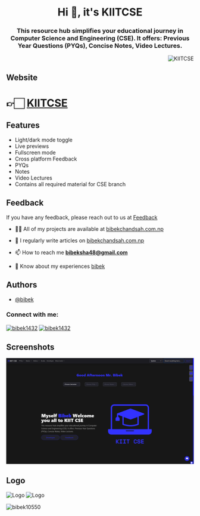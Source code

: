 <h1 align="center">Hi 👋, it's KIITCSE</h1>
<h3 align="center">This resource hub simplifies your educational journey in Computer Science and Engineering (CSE). It offers: Previous Year Questions (PYQs), Concise Notes, Video Lectures.</h3>

<!-- Profile View Count -->
<p align="right"> <img src="https://komarev.com/ghpvc/?username=kiitcse&label=Profile%20views&color=0e75b6&style=flat" alt="KIITCSE" /> </p>

## Website
<h1>👉🏻 <a href="https://bibek10550.github.io/kiitcse/">KIITCSE</a></h1>

## Features
- Light/dark mode toggle
- Live previews
- Fullscreen mode
- Cross platform Feedback
- PYQs
- Notes
- Video Lectures
- Contains all required material for CSE branch


## Feedback
If you have any feedback, please reach out to us at <a href="https://bibek10550.github.io/bibek10550/feedback.html">Feedback</a>


- 👨‍💻 All of my projects are available at [bibekchandsah.com.np](https://bibek10550.github.io/bibek10550)

- 📝 I regularly write articles on [bibekchandsah.com.np](https://bibek10550.github.io/bibek10550)

- 📫 How to reach me **bibeksha48@gmail.com**

- 📄 Know about my experiences [bibek](https://bibek10550.github.io/bibek)

## Authors

- [@bibek](https://www.github.com/bibek10550)

<h3 align="left">Connect with me:</h3>
<p align="left">
<a href="https://fb.com/bibek1432" target="blank"><img align="center" src="https://raw.githubusercontent.com/rahuldkjain/github-profile-readme-generator/master/src/images/icons/Social/facebook.svg" alt="bibek1432" height="30" width="40" /></a>
<a href="https://instagram.com/bibek1432" target="blank"><img align="center" src="https://raw.githubusercontent.com/rahuldkjain/github-profile-readme-generator/master/src/images/icons/Social/instagram.svg" alt="bibek1432" height="30" width="40" /></a>
</p>


## Screenshots
<!-- ![App Screenshot](https://via.placeholder.com/468x300?text=App+Screenshot+Here) -->
<img src="https://github.com/bibek10550/bibek10550/blob/main/assets/images/projects/kiitcse.png" alt="kiitcse"/>

## Logo
<!-- ![Logo](https://dev-to-uploads.s3.amazonaws.com/uploads/articles/th5xamgrr6se0x5ro4g6.png) -->
![Logo](https://bibek10550.github.io/kiitcse/assets/image/KIIT_CSE_blue_name_transparent.png)
![Logo](https://bibek10550.github.io/kiitcse/assets/favicon/apple-touch-icon.png)


<p><img align="center" src="https://github-readme-streak-stats.herokuapp.com/?user=bibek10550&" alt="bibek10550" /></p>

